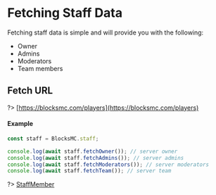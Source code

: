 # Fetching Staff Data

Fetching staff data is simple and will provide you with the following:
- Owner
- Admins
- Moderators
- Team members

## Fetch URL
?> [https://blocksmc.com/players](https://blocksmc.com/players)

#### Example
```javascript
const staff = BlocksMC.staff;

console.log(await staff.fetchOwner()); // server owner
console.log(await staff.fetchAdmins()); // server admins
console.log(await staff.fetchModerators()); // server moderators
console.log(await staff.fetchTeam()); // server team
```

?> [StaffMember](typescript/types/staff.md?id=staffmember)